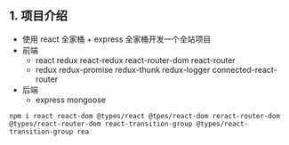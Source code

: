 ## 1. 项目介绍
- 使用 react 全家桶 + express 全家桶开发一个全站项目
- 前端
  - react redux react-redux react-router-dom react-router
  - redux redux-promise redux-thunk redux-logger connected-react-router
- 后端
  - express mongoose

```shell script
npm i react react-dom @types/react @tpes/react-dom reract-router-dom @types/react-router-dom react-transition-group @types/react-transition-group rea
```
